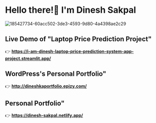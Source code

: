 # Hello there!👋 I'm Dinesh Sakpal

![185427734-60acc502-3de3-4593-9d80-4a4398ae2c29](https://user-images.githubusercontent.com/130654681/231726208-b7dad39b-f243-4671-ab63-8f70f8b89afd.gif)

## Live Demo of "Laptop Price Prediction Project"
👉 **https://i-am-dinesh-laptop-price-prediction-system-app-project.streamlit.app/**

## WordPress's Personal Portfolio"
👉 **http://dineshkaportfolio.epizy.com/**

## Personal Portfolio"
👉 **https://dinesh-sakpal.netlify.app/**

